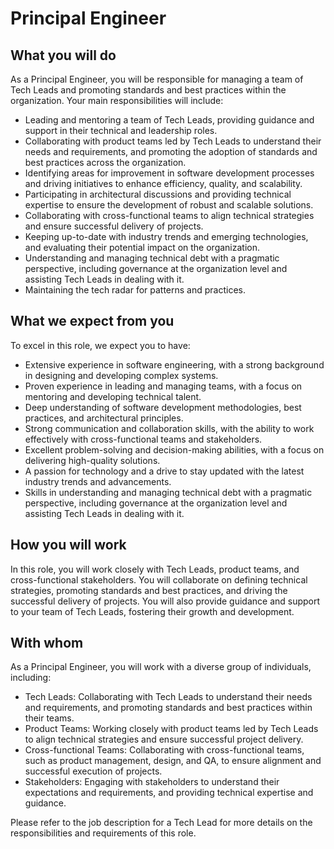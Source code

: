# Principal Engineer

## What you will do

As a Principal Engineer, you will be responsible for managing a team of Tech Leads and promoting standards and best practices within the organization. Your main responsibilities will include:

- Leading and mentoring a team of Tech Leads, providing guidance and support in their technical and leadership roles.
- Collaborating with product teams led by Tech Leads to understand their needs and requirements, and promoting the adoption of standards and best practices across the organization.
- Identifying areas for improvement in software development processes and driving initiatives to enhance efficiency, quality, and scalability.
- Participating in architectural discussions and providing technical expertise to ensure the development of robust and scalable solutions.
- Collaborating with cross-functional teams to align technical strategies and ensure successful delivery of projects.
- Keeping up-to-date with industry trends and emerging technologies, and evaluating their potential impact on the organization.
- Understanding and managing technical debt with a pragmatic perspective, including governance at the organization level and assisting Tech Leads in dealing with it.
- Maintaining the tech radar for patterns and practices.

## What we expect from you

To excel in this role, we expect you to have:

- Extensive experience in software engineering, with a strong background in designing and developing complex systems.
- Proven experience in leading and managing teams, with a focus on mentoring and developing technical talent.
- Deep understanding of software development methodologies, best practices, and architectural principles.
- Strong communication and collaboration skills, with the ability to work effectively with cross-functional teams and stakeholders.
- Excellent problem-solving and decision-making abilities, with a focus on delivering high-quality solutions.
- A passion for technology and a drive to stay updated with the latest industry trends and advancements.
- Skills in understanding and managing technical debt with a pragmatic perspective, including governance at the organization level and assisting Tech Leads in dealing with it.

## How you will work

In this role, you will work closely with Tech Leads, product teams, and cross-functional stakeholders. You will collaborate on defining technical strategies, promoting standards and best practices, and driving the successful delivery of projects. You will also provide guidance and support to your team of Tech Leads, fostering their growth and development.

## With whom

As a Principal Engineer, you will work with a diverse group of individuals, including:

- Tech Leads: Collaborating with Tech Leads to understand their needs and requirements, and promoting standards and best practices within their teams.
- Product Teams: Working closely with product teams led by Tech Leads to align technical strategies and ensure successful project delivery.
- Cross-functional Teams: Collaborating with cross-functional teams, such as product management, design, and QA, to ensure alignment and successful execution of projects.
- Stakeholders: Engaging with stakeholders to understand their expectations and requirements, and providing technical expertise and guidance.

Please refer to the job description for a Tech Lead for more details on the responsibilities and requirements of this role.

